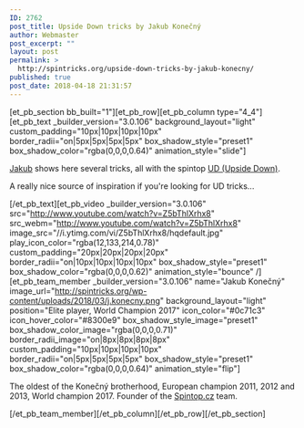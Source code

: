 ```yaml
---
ID: 2762
post_title: Upside Down tricks by Jakub Konečný
author: Webmaster
post_excerpt: ""
layout: post
permalink: >
  http://spintricks.org/upside-down-tricks-by-jakub-konecny/
published: true
post_date: 2018-04-18 21:31:57
---
```

[et_pb_section bb_built="1"][et_pb_row][et_pb_column type="4_4"][et_pb_text _builder_version="3.0.106" background_layout="light" custom_padding="10px|10px|10px|10px" border_radii="on|5px|5px|5px|5px" box_shadow_style="preset1" box_shadow_color="rgba(0,0,0,0.64)" animation_style="slide"]

<a href="/category/spinners/jakub.k">Jakub</a> shows here several tricks, all with the spintop <a href="/tag/ud">UD (Upside Down)</a>.

A really nice source of inspiration if you're looking for UD tricks...

[/et_pb_text][et_pb_video _builder_version="3.0.106" src="http://www.youtube.com/watch?v=Z5bThlXrhx8" src_webm="http://www.youtube.com/watch?v=Z5bThlXrhx8" image_src="//i.ytimg.com/vi/Z5bThlXrhx8/hqdefault.jpg" play_icon_color="rgba(12,133,214,0.78)" custom_padding="20px|20px|20px|20px" border_radii="on|10px|10px|10px|10px" box_shadow_style="preset1" box_shadow_color="rgba(0,0,0,0.62)" animation_style="bounce" /][et_pb_team_member _builder_version="3.0.106" name="Jakub Konečný" image_url="http://spintricks.org/wp-content/uploads/2018/03/j.konecny.png" background_layout="light" position="Elite player, World Champion 2017" icon_color="#0c71c3" icon_hover_color="#8300e9" box_shadow_style_image="preset1" box_shadow_color_image="rgba(0,0,0,0.71)" border_radii_image="on|8px|8px|8px|8px" custom_padding="10px|10px|10px|10px" border_radii="on|5px|5px|5px|5px" box_shadow_style="preset1" box_shadow_color="rgba(0,0,0,0.64)" animation_style="flip"]

The oldest of the Konečný brotherhood, European champion 2011, 2012 and 2013, World champion 2017. Founder of the <a href="http://spintop.cz">Spintop.cz</a> team.

[/et_pb_team_member][/et_pb_column][/et_pb_row][/et_pb_section]
